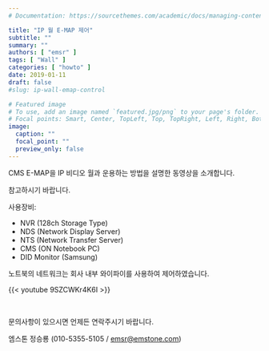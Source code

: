 ```yaml
---
# Documentation: https://sourcethemes.com/academic/docs/managing-content/

title: "IP 월 E-MAP 제어"
subtitle: ""
summary: ""
authors: [ "emsr" ]
tags: [ "Wall" ]
categories: [ "howto" ]
date: 2019-01-11
draft: false
#slug: ip-wall-emap-control

# Featured image
# To use, add an image named `featured.jpg/png` to your page's folder.
# Focal points: Smart, Center, TopLeft, Top, TopRight, Left, Right, BottomLeft, Bottom, BottomRight.
image:
  caption: ""
  focal_point: ""
  preview_only: false
---
```


CMS E-MAP을 IP 비디오 월과 운용하는 방법을 설명한 동영상을 소개합니다.

참고하시기 바랍니다.

사용장비:

- NVR (128ch Storage Type)
- NDS (Network Display Server)
- NTS (Network Transfer Server)
- CMS (ON Notebook PC)
- DID Monitor (Samsung)

노트북의 네트워크는 회사 내부 와이파이를 사용하여 제어하였습니다.

{{< youtube 9SZCWKr4K6I >}}

&nbsp;

문의사항이 있으시면 언제든 연락주시기 바랍니다.

엠스톤 정승룡 (010-5355-5105 / emsr@emstone.com)
